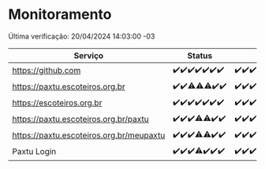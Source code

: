 # Monitoramento

Última verificação: 20/04/2024 14:03:00 -03

|Serviço|Status|Últimas 24h|
|---|---|---|
|https://github.com|<span title="2024-04-13: OK=24">✔️</span><span title="2024-04-14: OK=10">✔️</span><span title="2024-04-15: OK=21">✔️</span><span title="2024-04-16: OK=24">✔️</span><span title="2024-04-17: OK=24">✔️</span><span title="2024-04-18: OK=24">✔️</span><span title="2024-04-19: OK=17">✔️</span>|<span title="19/04/2024 14:04:00 -03 : 200">✔️</span><span title="19/04/2024 15:06:00 -03 : 200">✔️</span><span title="19/04/2024 16:05:00 -03 : 200">✔️</span><span title="19/04/2024 17:06:00 -03 : 200">✔️</span><span title="19/04/2024 18:06:00 -03 : 200">✔️</span><span title="19/04/2024 19:04:00 -03 : 200">✔️</span><span title="19/04/2024 20:07:00 -03 : 200">✔️</span><span title="19/04/2024 21:30:00 -03 : 200">✔️</span><span title="19/04/2024 22:40:00 -03 : 200">✔️</span><span title="19/04/2024 23:14:00 -03 : 200">✔️</span><span title="20/04/2024 00:07:00 -03 : 200">✔️</span><span title="20/04/2024 01:08:00 -03 : 200">✔️</span><span title="20/04/2024 02:06:00 -03 : 200">✔️</span><span title="20/04/2024 03:07:00 -03 : 200">✔️</span><span title="20/04/2024 04:04:00 -03 : 200">✔️</span><span title="20/04/2024 05:07:00 -03 : 200">✔️</span><span title="20/04/2024 06:04:00 -03 : 200">✔️</span><span title="20/04/2024 07:05:00 -03 : 200">✔️</span><span title="20/04/2024 08:02:00 -03 : 200">✔️</span><span title="20/04/2024 09:10:00 -03 : 200">✔️</span><span title="20/04/2024 10:06:00 -03 : 200">✔️</span><span title="20/04/2024 11:03:00 -03 : 200">✔️</span><span title="20/04/2024 12:04:00 -03 : 200">✔️</span><span title="20/04/2024 13:06:00 -03 : 200">✔️</span><span title="20/04/2024 14:03:00 -03 : 200">✔️</span>|
|https://paxtu.escoteiros.org.br|<span title="2024-04-13: OK=24">✔️</span><span title="2024-04-14: OK=10">✔️</span><span title="2024-04-15: OK=20, Falhas=1">⚠️</span><span title="2024-04-16: OK=23, Falhas=1">⚠️</span><span title="2024-04-17: OK=22, Falhas=2">⚠️</span><span title="2024-04-18: OK=24">✔️</span><span title="2024-04-19: OK=17">✔️</span>|<span title="19/04/2024 14:04:00 -03 : 200">✔️</span><span title="19/04/2024 15:06:00 -03 : 200">✔️</span><span title="19/04/2024 16:05:00 -03 : 200">✔️</span><span title="19/04/2024 17:06:00 -03 : 200">✔️</span><span title="19/04/2024 18:06:00 -03 : 200">✔️</span><span title="19/04/2024 19:04:00 -03 : 200">✔️</span><span title="19/04/2024 20:07:00 -03 : 200">✔️</span><span title="19/04/2024 21:30:00 -03 : 200">✔️</span><span title="19/04/2024 22:40:00 -03 : 200">✔️</span><span title="19/04/2024 23:14:00 -03 : 200">✔️</span><span title="20/04/2024 00:07:00 -03 : 200">✔️</span><span title="20/04/2024 01:08:00 -03 : 200">✔️</span><span title="20/04/2024 02:06:00 -03 : 200">✔️</span><span title="20/04/2024 03:07:00 -03 : 200">✔️</span><span title="20/04/2024 04:04:00 -03 : 200">✔️</span><span title="20/04/2024 05:07:00 -03 : 200">✔️</span><span title="20/04/2024 06:04:00 -03 : 200">✔️</span><span title="20/04/2024 07:05:00 -03 : 200">✔️</span><span title="20/04/2024 08:02:00 -03 : 200">✔️</span><span title="20/04/2024 09:10:00 -03 : 200">✔️</span><span title="20/04/2024 10:06:00 -03 : 200">✔️</span><span title="20/04/2024 11:03:00 -03 : 200">✔️</span><span title="20/04/2024 12:04:00 -03 : 200">✔️</span><span title="20/04/2024 13:06:00 -03 : 200">✔️</span><span title="20/04/2024 14:03:00 -03 : 200">✔️</span>|
|https://escoteiros.org.br|<span title="2024-04-13: OK=24">✔️</span><span title="2024-04-14: OK=10">✔️</span><span title="2024-04-15: OK=21">✔️</span><span title="2024-04-16: OK=24">✔️</span><span title="2024-04-17: OK=24">✔️</span><span title="2024-04-18: OK=24">✔️</span><span title="2024-04-19: OK=17">✔️</span>|<span title="19/04/2024 14:04:00 -03 : 200">✔️</span><span title="19/04/2024 15:06:00 -03 : 200">✔️</span><span title="19/04/2024 16:05:00 -03 : 200">✔️</span><span title="19/04/2024 17:06:00 -03 : 200">✔️</span><span title="19/04/2024 18:06:00 -03 : 200">✔️</span><span title="19/04/2024 19:04:00 -03 : 200">✔️</span><span title="19/04/2024 20:07:00 -03 : 200">✔️</span><span title="19/04/2024 21:30:00 -03 : 200">✔️</span><span title="19/04/2024 22:40:00 -03 : 200">✔️</span><span title="19/04/2024 23:14:00 -03 : 200">✔️</span><span title="20/04/2024 00:07:00 -03 : 200">✔️</span><span title="20/04/2024 01:08:00 -03 : 200">✔️</span><span title="20/04/2024 02:06:00 -03 : 200">✔️</span><span title="20/04/2024 03:07:00 -03 : 200">✔️</span><span title="20/04/2024 04:04:00 -03 : 200">✔️</span><span title="20/04/2024 05:07:00 -03 : 200">✔️</span><span title="20/04/2024 06:04:00 -03 : 200">✔️</span><span title="20/04/2024 07:05:00 -03 : 200">✔️</span><span title="20/04/2024 08:02:00 -03 : 200">✔️</span><span title="20/04/2024 09:10:00 -03 : 200">✔️</span><span title="20/04/2024 10:06:00 -03 : 200">✔️</span><span title="20/04/2024 11:03:00 -03 : 200">✔️</span><span title="20/04/2024 12:04:00 -03 : 200">✔️</span><span title="20/04/2024 13:06:00 -03 : 200">✔️</span><span title="20/04/2024 14:03:00 -03 : 200">✔️</span>|
|https://paxtu.escoteiros.org.br/paxtu|<span title="2024-04-13: OK=24">✔️</span><span title="2024-04-14: OK=10">✔️</span><span title="2024-04-15: OK=21">✔️</span><span title="2024-04-16: OK=23, Falhas=1">⚠️</span><span title="2024-04-17: OK=23, Falhas=1">⚠️</span><span title="2024-04-18: OK=24">✔️</span><span title="2024-04-19: OK=17">✔️</span>|<span title="19/04/2024 14:04:00 -03 : 200">✔️</span><span title="19/04/2024 15:07:00 -03 : 200">✔️</span><span title="19/04/2024 16:05:00 -03 : 200">✔️</span><span title="19/04/2024 17:06:00 -03 : 200">✔️</span><span title="19/04/2024 18:06:00 -03 : 200">✔️</span><span title="19/04/2024 19:04:00 -03 : 200">✔️</span><span title="19/04/2024 20:07:00 -03 : 200">✔️</span><span title="19/04/2024 21:30:00 -03 : 200">✔️</span><span title="19/04/2024 22:40:00 -03 : 200">✔️</span><span title="19/04/2024 23:14:00 -03 : 200">✔️</span><span title="20/04/2024 00:07:00 -03 : 200">✔️</span><span title="20/04/2024 01:08:00 -03 : 200">✔️</span><span title="20/04/2024 02:06:00 -03 : 200">✔️</span><span title="20/04/2024 03:07:00 -03 : 200">✔️</span><span title="20/04/2024 04:04:00 -03 : 200">✔️</span><span title="20/04/2024 05:07:00 -03 : 200">✔️</span><span title="20/04/2024 06:04:00 -03 : 200">✔️</span><span title="20/04/2024 07:05:00 -03 : 200">✔️</span><span title="20/04/2024 08:02:00 -03 : 200">✔️</span><span title="20/04/2024 09:10:00 -03 : 200">✔️</span><span title="20/04/2024 10:06:00 -03 : 200">✔️</span><span title="20/04/2024 11:03:00 -03 : 200">✔️</span><span title="20/04/2024 12:04:00 -03 : 200">✔️</span><span title="20/04/2024 13:07:00 -03 : 200">✔️</span><span title="20/04/2024 14:03:00 -03 : 200">✔️</span>|
|https://paxtu.escoteiros.org.br/meupaxtu|<span title="2024-04-13: OK=24">✔️</span><span title="2024-04-14: OK=10">✔️</span><span title="2024-04-15: OK=21">✔️</span><span title="2024-04-16: OK=23, Falhas=1">⚠️</span><span title="2024-04-17: OK=23, Falhas=1">⚠️</span><span title="2024-04-18: OK=24">✔️</span><span title="2024-04-19: OK=17">✔️</span>|<span title="19/04/2024 14:04:00 -03 : 200">✔️</span><span title="19/04/2024 15:07:00 -03 : 200">✔️</span><span title="19/04/2024 16:05:00 -03 : 200">✔️</span><span title="19/04/2024 17:06:00 -03 : 200">✔️</span><span title="19/04/2024 18:06:00 -03 : 200">✔️</span><span title="19/04/2024 19:04:00 -03 : 200">✔️</span><span title="19/04/2024 20:07:00 -03 : 200">✔️</span><span title="19/04/2024 21:30:00 -03 : 200">✔️</span><span title="19/04/2024 22:40:00 -03 : 200">✔️</span><span title="19/04/2024 23:14:00 -03 : 200">✔️</span><span title="20/04/2024 00:07:00 -03 : 200">✔️</span><span title="20/04/2024 01:08:00 -03 : 200">✔️</span><span title="20/04/2024 02:06:00 -03 : 200">✔️</span><span title="20/04/2024 03:07:00 -03 : 200">✔️</span><span title="20/04/2024 04:04:00 -03 : 200">✔️</span><span title="20/04/2024 05:07:00 -03 : 200">✔️</span><span title="20/04/2024 06:04:00 -03 : 200">✔️</span><span title="20/04/2024 07:05:00 -03 : 200">✔️</span><span title="20/04/2024 08:02:00 -03 : 200">✔️</span><span title="20/04/2024 09:10:00 -03 : 200">✔️</span><span title="20/04/2024 10:06:00 -03 : 200">✔️</span><span title="20/04/2024 11:03:00 -03 : 200">✔️</span><span title="20/04/2024 12:04:00 -03 : 200">✔️</span><span title="20/04/2024 13:07:00 -03 : 200">✔️</span><span title="20/04/2024 14:03:00 -03 : 200">✔️</span>|
|Paxtu Login|<span title="2024-04-13: OK=24">✔️</span><span title="2024-04-14: OK=10">✔️</span><span title="2024-04-15: OK=21">✔️</span><span title="2024-04-16: OK=23, Falhas=1">⚠️</span><span title="2024-04-17: OK=24">✔️</span><span title="2024-04-18: OK=24">✔️</span><span title="2024-04-19: OK=17">✔️</span>|<span title="19/04/2024 14:04:00 -03 : 200">✔️</span><span title="19/04/2024 15:07:00 -03 : 200">✔️</span><span title="19/04/2024 16:05:00 -03 : 200">✔️</span><span title="19/04/2024 17:06:00 -03 : 200">✔️</span><span title="19/04/2024 18:06:00 -03 : 200">✔️</span><span title="19/04/2024 19:04:00 -03 : 200">✔️</span><span title="19/04/2024 20:07:00 -03 : 200">✔️</span><span title="19/04/2024 21:30:00 -03 : 200">✔️</span><span title="19/04/2024 22:40:00 -03 : 200">✔️</span><span title="19/04/2024 23:14:00 -03 : 200">✔️</span><span title="20/04/2024 00:07:00 -03 : 200">✔️</span><span title="20/04/2024 01:08:00 -03 : 200">✔️</span><span title="20/04/2024 02:06:00 -03 : 200">✔️</span><span title="20/04/2024 03:07:00 -03 : 200">✔️</span><span title="20/04/2024 04:04:00 -03 : 200">✔️</span><span title="20/04/2024 05:07:00 -03 : 200">✔️</span><span title="20/04/2024 06:04:00 -03 : 200">✔️</span><span title="20/04/2024 07:05:00 -03 : 200">✔️</span><span title="20/04/2024 08:02:00 -03 : 200">✔️</span><span title="20/04/2024 09:10:00 -03 : 200">✔️</span><span title="20/04/2024 10:06:00 -03 : 200">✔️</span><span title="20/04/2024 11:03:00 -03 : 200">✔️</span><span title="20/04/2024 12:04:00 -03 : 200">✔️</span><span title="20/04/2024 13:07:00 -03 : 200">✔️</span><span title="20/04/2024 14:03:00 -03 : 200">✔️</span>|

